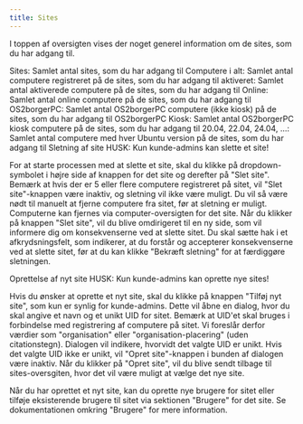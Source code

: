 ```yaml
---
title: Sites
---
```

I toppen af oversigten vises der noget generel information om de sites, som du har adgang til.


Sites: Samlet antal sites, som du har adgang til
Computere i alt: Samlet antal computere registreret på de sites, som du har adgang til
aktiveret: Samlet antal aktiverede computere på de sites, som du har adgang til
Online: Samlet antal online computere på de sites, som du har adgang til
OS2borgerPC: Samlet antal OS2borgerPC computere (ikke kiosk) på de sites, som du har adgang til
OS2borgerPC Kiosk: Samlet antal OS2borgerPC kiosk computere på de sites, som du har adgang til
20.04, 22.04, 24.04, ...: Samlet antal computere med hver Ubuntu version på de sites, som du har adgang til
Sletning af site
HUSK: Kun kunde-admins kan slette et site!

For at starte processen med at slette et site, skal du klikke på dropdown-symbolet i højre side af knappen for det site og derefter på "Slet site". Bemærk at hvis der er 5 eller flere computere registreret på sitet, vil "Slet site"-knappen være inaktiv, og sletning vil ikke være muligt. Du vil så være nødt til manuelt at fjerne computere fra sitet, før at sletning er muligt. Computerne kan fjernes via computer-oversigten for det site. Når du klikker på knappen "Slet site", vil du blive omdirigeret til en ny side, som vil informere dig om konsekvenserne ved at slette sitet. Du skal sætte hak i et afkrydsningsfelt, som indikerer, at du forstår og accepterer konsekvenserne ved at slette sitet, før at du kan klikke "Bekræft sletning" for at færdiggøre sletningen.

Oprettelse af nyt site
HUSK: Kun kunde-admins kan oprette nye sites!

Hvis du ønsker at oprette et nyt site, skal du klikke på knappen "Tilføj nyt site", som kun er synlig for kunde-admins. Dette vil åbne en dialog, hvor du skal angive et navn og et unikt UID for sitet. Bemærk at UID'et skal bruges i forbindelse med registrering af computere på sitet. Vi foreslår derfor værdier som "organisation" eller "organisation-placering" (uden citationstegn). Dialogen vil indikere, hvorvidt det valgte UID er unikt. Hvis det valgte UID ikke er unikt, vil "Opret site"-knappen i bunden af dialogen være inaktiv. Når du klikker på "Opret site", vil du blive sendt tilbage til sites-oversgiten, hvor det vil være muligt at vælge det nye site.

Når du har oprettet et nyt site, kan du oprette nye brugere for sitet eller tilføje eksisterende brugere til sitet via sektionen "Brugere" for det site. Se dokumentationen omkring "Brugere" for mere information.
